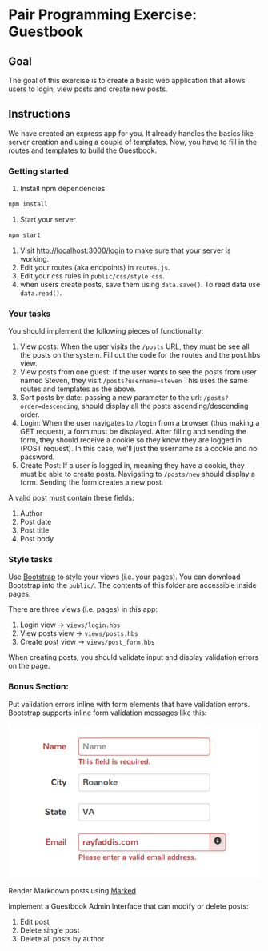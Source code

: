 # Pair Programming Exercise: Guestbook

## Goal

The goal of this exercise is to create a basic web application that allows users
to login, view posts and create new posts.

## Instructions

We have created an express app for you. It already handles the basics like
server creation and using a couple of templates. Now, you have to fill in the routes
and templates to build the Guestbook.

### Getting started

1. Install npm dependencies

  ```bash
  npm install
  ```

1. Start your server

  ```bash
  npm start
  ```

1. Visit [http://localhost:3000/login](http://localhost:3000/login) to make sure that your server is working.
1. Edit your routes (aka endpoints) in `routes.js`.
1. Edit your css rules in `public/css/style.css`.
1. when users create posts, save them using `data.save()`. To read data use `data.read()`.

### Your tasks

You should implement the following pieces of functionality:

1. View posts: When the user visits the `/posts` URL, they must be see all the posts
on the system. Fill out the code for the routes and the post.hbs view.
1. View posts from one guest: If the user wants to see the posts from user named
Steven, they visit `/posts?username=steven` This uses the same routes and templates
as the above.
1. Sort posts by date: passing a new parameter to the url: `/posts?order=descending`,
should display all the posts ascending/descending order.
1. Login: When the user navigates to `/login` from a browser (thus making a GET
request), a form must be displayed. After filling and sending the form, they should
receive a cookie so they know they are logged in (POST request). In this case, we'll
just the username as a cookie and no password.
1. Create Post: If a user is logged in, meaning they have a cookie, they must be
able to create posts. Navigating to `/posts/new` should display a form. Sending the
form creates a new post.

A valid post must contain these fields:

1. Author
1. Post date
1. Post title
1. Post body

### Style tasks

Use [Bootstrap](http://getbootstrap.com/) to style your views (i.e. your pages).
You can download Bootstrap into the `public/`. The contents of this folder are accessible
inside pages.

There are three views (i.e. pages) in this app:

1. Login view -> `views/login.hbs`
1. View posts view -> `views/posts.hbs`
1. Create post view -> `views/post_form.hbs`

When creating posts, you should validate input and display validation
errors on the page.

### Bonus Section:

Put validation errors inline with form elements that have validation errors.
Bootstrap supports inline form validation messages like this:

![](img/valid.png)


Render Markdown posts using [Marked](https://github.com/chjj/marked)

Implement a Guestbook Admin Interface that can modify or delete posts:
1. Edit post
1. Delete single post
1. Delete all posts by author
